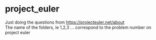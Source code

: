 # project_euler

Just doing the questions from https://projecteuler.net/about   
The name of the folders, ie 1,2,3 ... correspond to the problem number on project euler
